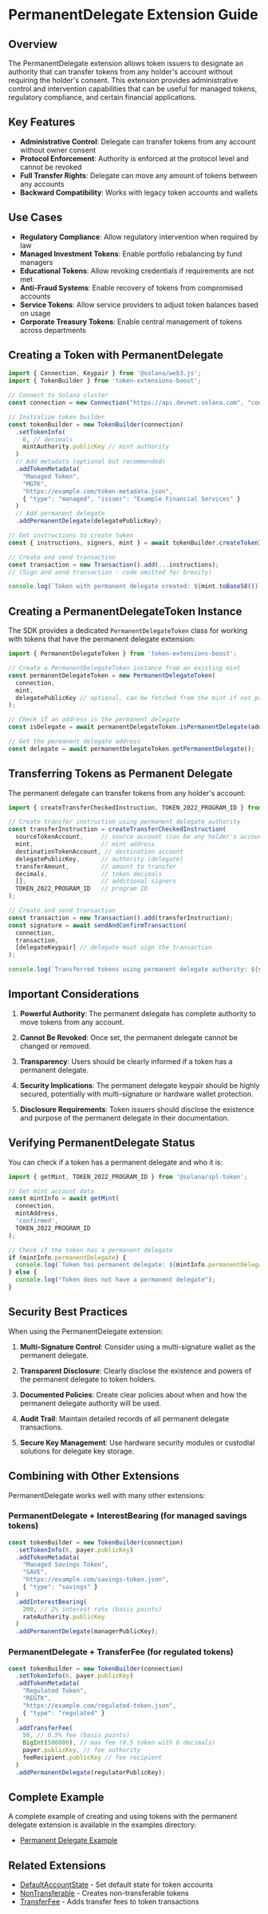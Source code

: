 # PermanentDelegate Extension Guide

## Overview

The PermanentDelegate extension allows token issuers to designate an authority that can transfer tokens from any holder's account without requiring the holder's consent. This extension provides administrative control and intervention capabilities that can be useful for managed tokens, regulatory compliance, and certain financial applications.

## Key Features

- **Administrative Control**: Delegate can transfer tokens from any account without owner consent
- **Protocol Enforcement**: Authority is enforced at the protocol level and cannot be revoked
- **Full Transfer Rights**: Delegate can move any amount of tokens between any accounts
- **Backward Compatibility**: Works with legacy token accounts and wallets

## Use Cases

- **Regulatory Compliance**: Allow regulatory intervention when required by law
- **Managed Investment Tokens**: Enable portfolio rebalancing by fund managers
- **Educational Tokens**: Allow revoking credentials if requirements are not met
- **Anti-Fraud Systems**: Enable recovery of tokens from compromised accounts
- **Service Tokens**: Allow service providers to adjust token balances based on usage
- **Corporate Treasury Tokens**: Enable central management of tokens across departments

## Creating a Token with PermanentDelegate

```typescript
import { Connection, Keypair } from '@solana/web3.js';
import { TokenBuilder } from 'token-extensions-boost';

// Connect to Solana cluster
const connection = new Connection("https://api.devnet.solana.com", "confirmed");

// Initialize token builder
const tokenBuilder = new TokenBuilder(connection)
  .setTokenInfo(
    6, // decimals
    mintAuthority.publicKey // mint authority
  )
  // Add metadata (optional but recommended)
  .addTokenMetadata(
    "Managed Token",
    "MGTK",
    "https://example.com/token-metadata.json",
    { "type": "managed", "issuer": "Example Financial Services" }
  )
  // Add permanent delegate
  .addPermanentDelegate(delegatePublicKey);

// Get instructions to create token
const { instructions, signers, mint } = await tokenBuilder.createTokenInstructions(payer.publicKey);

// Create and send transaction
const transaction = new Transaction().add(...instructions);
// (Sign and send transaction - code omitted for brevity)

console.log(`Token with permanent delegate created: ${mint.toBase58()}`);
```

## Creating a PermanentDelegateToken Instance

The SDK provides a dedicated `PermanentDelegateToken` class for working with tokens that have the permanent delegate extension:

```typescript
import { PermanentDelegateToken } from 'token-extensions-boost';

// Create a PermanentDelegateToken instance from an existing mint
const permanentDelegateToken = new PermanentDelegateToken(
  connection, 
  mint, 
  delegatePublicKey // optional, can be fetched from the mint if not provided
);

// Check if an address is the permanent delegate
const isDelegate = await permanentDelegateToken.isPermanentDelegate(address);

// Get the permanent delegate address
const delegate = await permanentDelegateToken.getPermanentDelegate();
```

## Transferring Tokens as Permanent Delegate

The permanent delegate can transfer tokens from any holder's account:

```typescript
import { createTransferCheckedInstruction, TOKEN_2022_PROGRAM_ID } from '@solana/spl-token';

// Create transfer instruction using permanent delegate authority
const transferInstruction = createTransferCheckedInstruction(
  sourceTokenAccount,     // source account (can be any holder's account)
  mint,                   // mint address
  destinationTokenAccount, // destination account
  delegatePublicKey,      // authority (delegate)
  transferAmount,         // amount to transfer
  decimals,               // token decimals
  [],                     // additional signers
  TOKEN_2022_PROGRAM_ID   // program ID
);

// Create and send transaction
const transaction = new Transaction().add(transferInstruction);
const signature = await sendAndConfirmTransaction(
  connection,
  transaction,
  [delegateKeypair] // delegate must sign the transaction
);

console.log(`Transferred tokens using permanent delegate authority: ${signature}`);
```

## Important Considerations

1. **Powerful Authority**: The permanent delegate has complete authority to move tokens from any account.

2. **Cannot Be Revoked**: Once set, the permanent delegate cannot be changed or removed.

3. **Transparency**: Users should be clearly informed if a token has a permanent delegate.

4. **Security Implications**: The permanent delegate keypair should be highly secured, potentially with multi-signature or hardware wallet protection.

5. **Disclosure Requirements**: Token issuers should disclose the existence and purpose of the permanent delegate in their documentation.

## Verifying PermanentDelegate Status

You can check if a token has a permanent delegate and who it is:

```typescript
import { getMint, TOKEN_2022_PROGRAM_ID } from '@solana/spl-token';

// Get mint account data
const mintInfo = await getMint(
  connection,
  mintAddress,
  'confirmed',
  TOKEN_2022_PROGRAM_ID
);

// Check if the token has a permanent delegate
if (mintInfo.permanentDelegate) {
  console.log(`Token has permanent delegate: ${mintInfo.permanentDelegate.toString()}`);
} else {
  console.log("Token does not have a permanent delegate");
}
```

## Security Best Practices

When using the PermanentDelegate extension:

1. **Multi-Signature Control**: Consider using a multi-signature wallet as the permanent delegate.

2. **Transparent Disclosure**: Clearly disclose the existence and powers of the permanent delegate to token holders.

3. **Documented Policies**: Create clear policies about when and how the permanent delegate authority will be used.

4. **Audit Trail**: Maintain detailed records of all permanent delegate transactions.

5. **Secure Key Management**: Use hardware security modules or custodial solutions for delegate key storage.

## Combining with Other Extensions

PermanentDelegate works well with many other extensions:

### PermanentDelegate + InterestBearing (for managed savings tokens)

```typescript
const tokenBuilder = new TokenBuilder(connection)
  .setTokenInfo(6, payer.publicKey)
  .addTokenMetadata(
    "Managed Savings Token",
    "SAVE",
    "https://example.com/savings-token.json",
    { "type": "savings" }
  )
  .addInterestBearing(
    200, // 2% interest rate (basis points)
    rateAuthority.publicKey
  )
  .addPermanentDelegate(managerPublicKey);
```

### PermanentDelegate + TransferFee (for regulated tokens)

```typescript
const tokenBuilder = new TokenBuilder(connection)
  .setTokenInfo(6, payer.publicKey)
  .addTokenMetadata(
    "Regulated Token",
    "REGTK",
    "https://example.com/regulated-token.json",
    { "type": "regulated" }
  )
  .addTransferFee(
    50, // 0.5% fee (basis points)
    BigInt(500000), // max fee (0.5 token with 6 decimals)
    payer.publicKey, // fee authority
    feeRecipient.publicKey // fee recipient
  )
  .addPermanentDelegate(regulatorPublicKey);
```

## Complete Example

A complete example of creating and using tokens with the permanent delegate extension is available in the examples directory:
- [Permanent Delegate Example](../examples/permanent-delegate/index.ts)

## Related Extensions

- [DefaultAccountState](./default-account-state.md) - Set default state for token accounts
- [NonTransferable](./non-transferable.md) - Creates non-transferable tokens
- [TransferFee](./transfer-fee.md) - Adds transfer fees to token transactions 